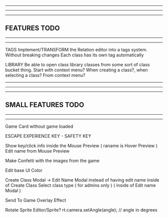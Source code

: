 --------------------------------------------------------------------------------------
--------------------------------------------------------------------------------------
--------------------------------------------------------------------------------------
FEATURES TODO
--------------------------------------------------------------------------------------
--------------------------------------------------------------------------------------
--------------------------------------------------------------------------------------
TAGS
  Implement/TRANSFORM the Relation editor into a tags system. Without breaking changes
  Each class has its own tag automatically

LIBRARY
  Be able to open class library classes from some sort of class bucket thing. Start with context menu?
  When creating a class?, when selecting a class? From context menu?

--------------------------------------------------------------------------------------
--------------------------------------------------------------------------------------
--------------------------------------------------------------------------------------
SMALL FEATURES TODO
--------------------------------------------------------------------------------------
--------------------------------------------------------------------------------------
--------------------------------------------------------------------------------------

Game Card without game loaded

ESCAPE EXPERIENCE KEY - SAFETY KEY

Show key/click info inside the Mouse Preview ( raname is Hover Preview )
  Edit name from Mouse Preview

Make Confetti with the images from the game

Edit base UI Color

Create Class Modal -> Edit Name Modal instead of having edit name inside of Create Class
  Select class type ( for admins only ) ( inside of Edit name Modal )

Send To Game Overlay Effect

Rotate Sprite Editor/Sprite?
rt.camera.setAngle(angle);  // angle in degrees